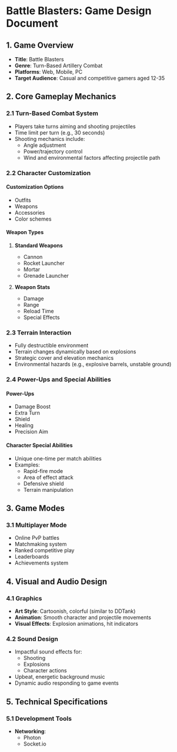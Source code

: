 # Battle Blasters: Game Design Document

## 1. Game Overview
- **Title**: Battle Blasters
- **Genre**: Turn-Based Artillery Combat
- **Platforms**: Web, Mobile, PC
- **Target Audience**: Casual and competitive gamers aged 12-35

## 2. Core Gameplay Mechanics

### 2.1 Turn-Based Combat System
- Players take turns aiming and shooting projectiles
- Time limit per turn (e.g., 30 seconds)
- Shooting mechanics include:
  * Angle adjustment
  * Power/trajectory control
  * Wind and environmental factors affecting projectile path

### 2.2 Character Customization
#### Customization Options
- Outfits
- Weapons
- Accessories
- Color schemes

#### Weapon Types
1. **Standard Weapons**
   * Cannon
   * Rocket Launcher
   * Mortar
   * Grenade Launcher

2. **Weapon Stats**
   * Damage
   * Range
   * Reload Time
   * Special Effects

### 2.3 Terrain Interaction
- Fully destructible environment
- Terrain changes dynamically based on explosions
- Strategic cover and elevation mechanics
- Environmental hazards (e.g., explosive barrels, unstable ground)

### 2.4 Power-Ups and Special Abilities
#### Power-Ups
- Damage Boost
- Extra Turn
- Shield
- Healing
- Precision Aim

#### Character Special Abilities
- Unique one-time per match abilities
- Examples:
  * Rapid-fire mode
  * Area of effect attack
  * Defensive shield
  * Terrain manipulation

## 3. Game Modes

### 3.1 Multiplayer Mode
- Online PvP battles
- Matchmaking system
- Ranked competitive play
- Leaderboards
- Achievements system


## 4. Visual and Audio Design

### 4.1 Graphics
- **Art Style**: Cartoonish, colorful (similar to DDTank)
- **Animation**: Smooth character and projectile movements
- **Visual Effects**: Explosion animations, hit indicators

### 4.2 Sound Design
- Impactful sound effects for:
  * Shooting
  * Explosions
  * Character actions
- Upbeat, energetic background music
- Dynamic audio responding to game events

## 5. Technical Specifications

### 5.1 Development Tools

- **Networking**:
  * Photon
  * Socket.io
